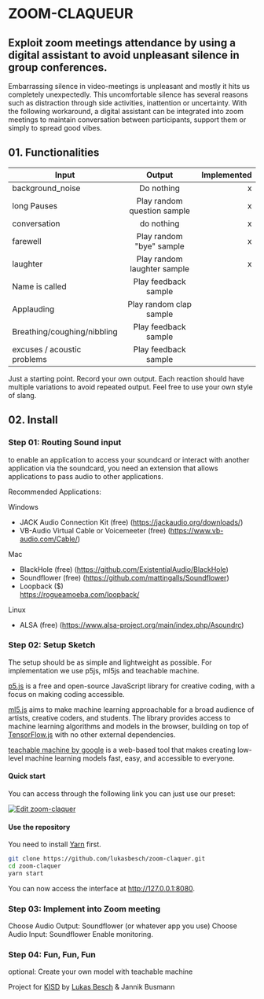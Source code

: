 # ZOOM-CLAQUEUR
## Exploit zoom meetings attendance by using a digital assistant to avoid unpleasant silence in group conferences.
 
Embarrassing silence in video-meetings is unpleasant and mostly it hits us completely unexpectedly. This uncomfortable silence has several reasons such as distraction through side activities, inattention or uncertainty. With the following workaround, a digital assistant can be integrated into zoom meetings to maintain conversation between participants, support them or simply to spread good vibes.
 
 
## 01. Functionalities
 
| Input                        | Output                      | Implemented  |
| ---------------------------- |:---------------------------:|-------------:|
| background_noise             | Do nothing                  |      x       |
| long Pauses                  | Play random question sample |      x       |
| conversation                 | do nothing                  |      x       |
| farewell                     | Play random "bye" sample    |      x       |
| laughter                     | Play random laughter sample |      x       |
| Name is called               | Play feedback sample        |              |
| Applauding                   | Play random clap sample     |              |
| Breathing/coughing/nibbling  | Play feedback sample        |              |
| excuses / acoustic problems  | Play feedback sample        |              |
 
Just a starting point. Record your own output. Each reaction should have multiple variations to avoid repeated output.
Feel free to use your own style of slang.
 
## 02. Install
### Step 01: Routing Sound input
 
to enable an application to access your soundcard or interact with another application via the soundcard, you need an extension that allows applications to pass audio to other applications.
 
Recommended Applications:
 
Windows
- JACK Audio Connection Kit (free)
(https://jackaudio.org/downloads/)
- VB-Audio Virtual Cable or Voicemeeter (free)
(https://www.vb-audio.com/Cable/)
 
Mac
- BlackHole (free)
(https://github.com/ExistentialAudio/BlackHole)
- Soundflower (free)
(https://github.com/mattingalls/Soundflower)
- Loopback ($)  
https://rogueamoeba.com/loopback/
 
Linux
- ALSA (free)
(https://www.alsa-project.org/main/index.php/Asoundrc)
 
### Step 02: Setup Sketch
The setup should be as simple and lightweight as possible. For implementation we use p5js, ml5js and teachable machine.
 
[p5.js](https://p5js.org/) is a free and open-source JavaScript library for creative coding, with a focus on making coding accessible.
 
[ml5.js](https://ml5js.org/) aims to make machine learning approachable for a broad audience of artists, creative coders, and students. The library provides access to machine learning algorithms and models in the browser, building on top of [TensorFlow.js](https://www.tensorflow.org/js) with no other external dependencies.
 
[teachable machine by google](https://teachablemachine.withgoogle.com/) is a web-based tool that makes creating low-level machine learning models fast, easy, and accessible to everyone.

#### Quick start
You can access through the following link you can just use our preset:
 
[![Edit zoom-claquer](https://codesandbox.io/static/img/play-codesandbox.svg)](https://codesandbox.io/s/github/lukasbesch/zoom-claquer/tree/master/?fontsize=14&hidenavigation=1&theme=dark)

#### Use the repository
You need to install [Yarn](https://yarnpkg.com/) first.

```bash
git clone https://github.com/lukasbesch/zoom-claquer.git
cd zoom-claquer
yarn start
```

You can now access the interface at http://127.0.0.1:8080.
 
 
### Step 03: Implement into Zoom meeting
 
Choose Audio Output: Soundflower (or whatever app you use)
Choose Audio Input: Soundflower
Enable monitoring.
 
### Step 04: Fun, Fun, Fun
optional: Create your own model with teachable machine


Project for [KISD](https://kisd.de/) by [Lukas Besch](https://lukasbesch.com) & Jannik Busmann
